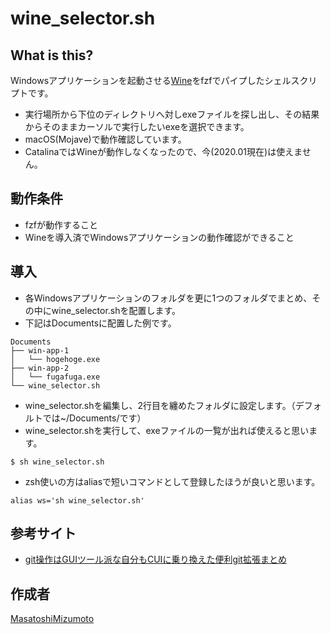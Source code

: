 wine_selector.sh
====

## What is this?

Windowsアプリケーションを起動させる[Wine](https://www.winehq.org/)をfzfでパイプしたシェルスクリプトです。
- 実行場所から下位のディレクトリへ対しexeファイルを探し出し、その結果からそのままカーソルで実行したいexeを選択できます。
- macOS(Mojave)で動作確認しています。
- CatalinaではWineが動作しなくなったので、今(2020.01現在)は使えません。

## 動作条件

- fzfが動作すること
- Wineを導入済でWindowsアプリケーションの動作確認ができること

## 導入

- 各Windowsアプリケーションのフォルダを更に1つのフォルダでまとめ、その中にwine_selector.shを配置します。
- 下記はDocumentsに配置した例です。
```
Documents
├── win-app-1
│   └── hogehoge.exe
├── win-app-2
│   └── fugafuga.exe
└── wine_selector.sh
```
- wine_selector.shを編集し、2行目を纏めたフォルダに設定します。（デフォルトでは~/Documents/です）
- wine_selector.shを実行して、exeファイルの一覧が出れば使えると思います。
```
$ sh wine_selector.sh
```
- zsh使いの方はaliasで短いコマンドとして登録したほうが良いと思います。
```
alias ws='sh wine_selector.sh'
```

## 参考サイト

- [git操作はGUIツール派な自分もCUIに乗り換えた便利git拡張まとめ](https://qiita.com/yukiarrr/items/9c21d97f6c8ac31de157)

## 作成者

[MasatoshiMizumoto](https://github.com/MasatoshiMizumoto)
